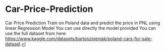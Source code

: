 # Car-Price-Prediction
Car Price Prediction Train on Poland data and predict the price in PNL using linear Regression Model
You can use directly the model provided 
You can use the full dataset from here: https://www.kaggle.com/datasets/bartoszpieniak/poland-cars-for-sale-dataset
إخ

